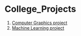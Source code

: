 # College_Projects
1. [Computer Graphics project](source.cpp)
2. [Machine Learning project](Machine_learning.py)
